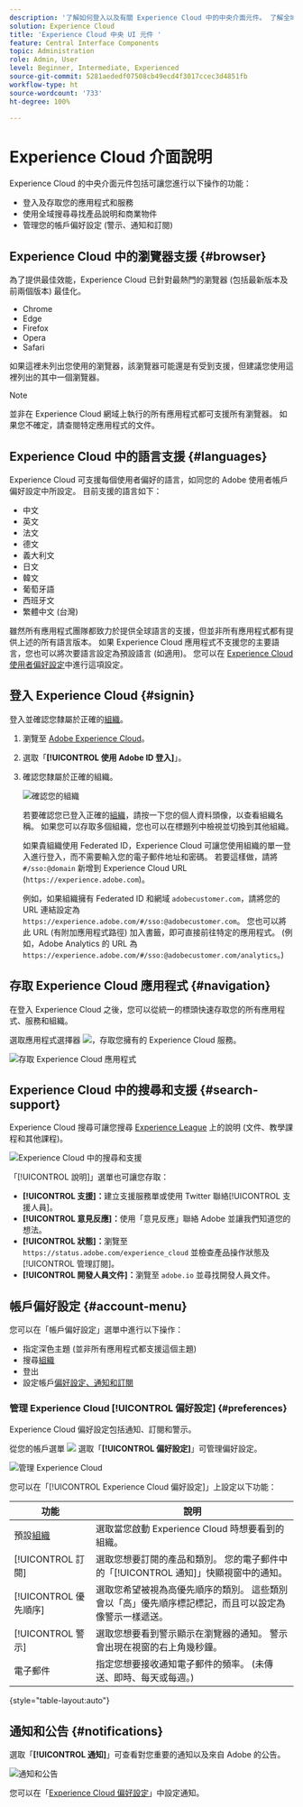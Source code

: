 ```yaml
---
description: '了解如何登入以及有關 Experience Cloud 中的中央介面元件。 了解全域搜尋、您的帳戶偏好設定，以及如何瀏覽介面及取得說明。 '
solution: Experience Cloud
title: 'Experience Cloud 中央 UI 元件 '
feature: Central Interface Components
topic: Administration
role: Admin, User
level: Beginner, Intermediate, Experienced
source-git-commit: 5281aededf07508cb49ecd4f3017ccec3d4851fb
workflow-type: ht
source-wordcount: '733'
ht-degree: 100%

---
```


# Experience Cloud 介面說明

Experience Cloud 的中央介面元件包括可讓您進行以下操作的功能：

* 登入及存取您的應用程式和服務
* 使用全域搜尋尋找產品說明和商業物件
* 管理您的帳戶偏好設定 (警示、通知和訂閱)

## Experience Cloud 中的瀏覽器支援 {#browser}

為了提供最佳效能，Experience Cloud 已針對最熱門的瀏覽器 (包括最新版本及前兩個版本) 最佳化。

* Chrome
* Edge
* Firefox
* Opera
* Safari

如果這裡未列出您使用的瀏覽器，該瀏覽器可能還是有受到支援，但建議您使用這裡列出的其中一個瀏覽器。

>[!NOTE]
>
>並非在 Experience Cloud 網域上執行的所有應用程式都可支援所有瀏覽器。 如果您不確定，請查閱特定應用程式的文件。

## Experience Cloud 中的語言支援 {#languages}

Experience Cloud 可支援每個使用者偏好的語言，如同您的 Adobe 使用者帳戶偏好設定中所設定。 目前支援的語言如下：

* 中文
* 英文
* 法文
* 德文
* 義大利文
* 日文
* 韓文
* 葡萄牙語
* 西班牙文
* 繁體中文 (台灣)

雖然所有應用程式團隊都致力於提供全球語言的支援，但並非所有應用程式都有提供上述的所有語言版本。 如果 Experience Cloud 應用程式不支援您的主要語言，您也可以將次要語言設定為預設語言 (如適用)。 您可以在 [Experience Cloud 使用者偏好設定](https://experience.adobe.com/preferences)中進行這項設定。

## 登入 Experience Cloud {#signin}

登入並確認您隸屬於正確的[組織](organizations.md)。

1. 瀏覽至 [Adobe Experience Cloud](https://experience.adobe.com)。
1. 選取「**[!UICONTROL 使用 Adobe ID 登入]**」。
1. 確認您隸屬於正確的組織。

   ![確認您的組織](assets/organizations-menu.png)

   若要確認您已登入正確的[組織](organizations.md)，請按一下您的個人資料頭像，以查看組織名稱。 如果您可以存取多個組織，您也可以在標題列中檢視並切換到其他組織。

   如果貴組織使用 Federated ID，Experience Cloud 可讓您使用組織的單一登入進行登入，而不需要輸入您的電子郵件地址和密碼。 若要這樣做，請將 `#/sso:@domain` 新增到 Experience Cloud URL (`https://experience.adobe.com`)。

   例如，如果組織擁有 Federated ID 和網域 `adobecustomer.com`，請將您的 URL 連結設定為 `https://experience.adobe.com/#/sso:@adobecustomer.com`。 您也可以將此 URL (有附加應用程式路徑) 加入書籤，即可直接前往特定的應用程式。 (例如，Adobe Analytics 的 URL 為 `https://experience.adobe.com/#/sso:@adobecustomer.com/analytics`。)

## 存取 Experience Cloud 應用程式 {#navigation}

在登入 Experience Cloud 之後，您可以從統一的標頭快速存取您的所有應用程式、服務和組織。

選取應用程式選擇器 ![](assets/menu-icon.png)，存取您擁有的 Experience Cloud 服務。

![存取 Experience Cloud 應用程式](assets/platform-core-services.png)

## Experience Cloud 中的搜尋和支援 {#search-support}

Experience Cloud 搜尋可讓您搜尋 [Experience League](https://experienceleague.adobe.com/#home) 上的說明 (文件、教學課程和其他課程)。

![Experience Cloud 中的搜尋和支援](assets/search-menu.png)

「[!UICONTROL 說明]」選單也可讓您存取：

* **[!UICONTROL 支援]：**&#x200B;建立支援服務單或使用 Twitter 聯絡[!UICONTROL 支援人員]。
* **[!UICONTROL 意見反應]：**&#x200B;使用「意見反應」聯絡 Adobe 並讓我們知道您的想法。
* **[!UICONTROL 狀態]：**&#x200B;瀏覽至 `https://status.adobe.com/experience_cloud` 並檢查產品操作狀態及[!UICONTROL 管理訂閱]。
* **[!UICONTROL 開發人員文件]：**&#x200B;瀏覽至 `adobe.io` 並尋找開發人員文件。

## 帳戶偏好設定 {#account-menu}

您可以在「帳戶偏好設定」選單中進行以下操作：

* 指定深色主題 (並非所有應用程式都支援這個主題)
* 搜尋[組織](organizations.md)
* 登出
* 設定帳戶[偏好設定、通知和訂閱](#preferences)

### 管理 Experience Cloud [!UICONTROL 偏好設定] {#preferences}

Experience Cloud 偏好設定包括通知、訂閱和警示。

從您的帳戶選單 ![](assets/preferences-icon-sm.png) 選取「**[!UICONTROL 偏好設定]**」可管理偏好設定。

![管理 Experience Cloud](assets/preferences-page.png)

您可以在「[!UICONTROL Experience Cloud 偏好設定]」上設定以下功能：

| 功能 | 說明 |
|--- |--- |
| 預設[組織](organizations.md) | 選取當您啟動 Experience Cloud 時想要看到的組織。 |
| [!UICONTROL 訂閱] | 選取您想要訂閱的產品和類別。 您的電子郵件中的「[!UICONTROL 通知]」快顯視窗中的通知。 |
| [!UICONTROL 優先順序] | 選取您希望被視為高優先順序的類別。 這些類別會以「高」優先順序標記標記，而且可以設定為像警示一樣遞送。 |
| [!UICONTROL 警示] | 選取您想要看到警示顯示在瀏覽器的通知。 警示會出現在視窗的右上角幾秒鐘。 |
| 電子郵件 | 指定您想要接收通知電子郵件的頻率。 (未傳送、即時、每天或每週。) |

{style=&quot;table-layout:auto&quot;}

## 通知和公告 {#notifications}

選取「**[!UICONTROL 通知]**」可查看對您重要的通知以及來自 Adobe 的公告。

![通知和公告](assets/notifications-menu-small.png)

您可以在「[Experience Cloud 偏好設定](#preferences)」中設定通知。
